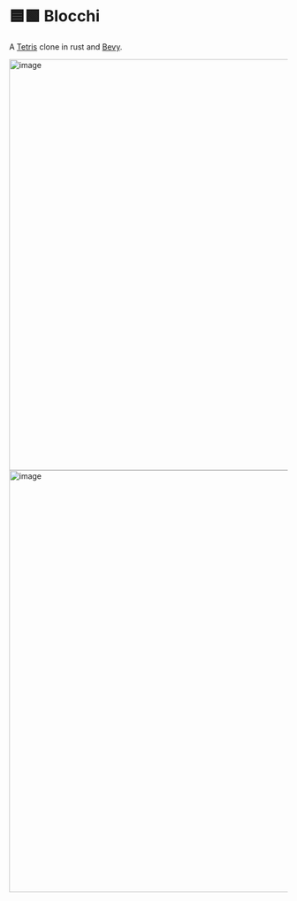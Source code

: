 # 🟦🟩 Blocchi
A [Tetris](https://en.wikipedia.org/wiki/Tetris) clone in rust and [Bevy](https://bevy.org).

<img width="743" alt="image" src="https://github.com/user-attachments/assets/0e472fc9-02dd-46ec-a308-b80b1cfa7abf" />

<img width="763" alt="image" src="https://github.com/user-attachments/assets/54e26b29-5ef5-4d88-8a6e-d4b91090e3f4" />
